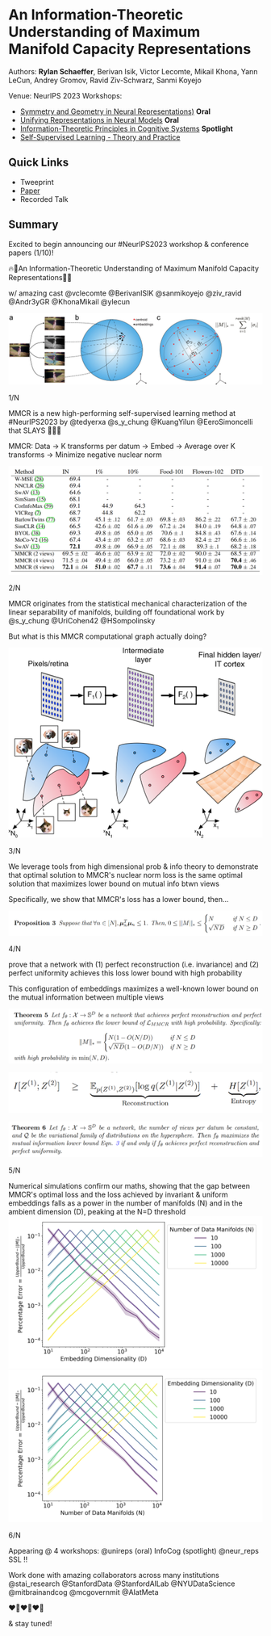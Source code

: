 # An Information-Theoretic Understanding of Maximum Manifold Capacity Representations

Authors: **Rylan Schaeffer**, Berivan Isik, Victor Lecomte, Mikail Khona, Yann LeCun, Andrey Gromov, Ravid Ziv-Schwarz, Sanmi Koyejo

Venue: NeurIPS 2023 Workshops:
- [Symmetry and Geometry in Neural Representations)](https://www.neurreps.org/) **Oral**
- [Unifying Representations in Neural Models](https://unireps.org/) **Oral**
- [Information-Theoretic Principles in Cognitive Systems](https://sites.google.com/view/infocog-neurips-2023/)  **Spotlight**
- [Self-Supervised Learning - Theory and Practice](https://sslneurips23.github.io/)

## Quick Links

- Tweeprint
- [Paper](paper.pdf)
- Recorded Talk

## Summary

Excited to begin announcing our #NeurIPS2023 workshop & conference papers (1/10)!

🔥🚀An Information-Theoretic Understanding of Maximum Manifold Capacity Representations🚀🔥

w/ amazing cast @vclecomte @BerivanISIK @sanmikoyejo @ziv_ravid @Andr3yGR @KhonaMikail @ylecun

![](MMCR_sphere_20231124_2117.jpg)


1/N

MMCR is a new high-performing self-supervised learning method at #NeurIPS2023 by @tedyerxa @s_y_chung @KuangYilun @EeroSimoncelli that SLAYS 🚀🚀🚀

MMCR: Data -> K transforms per datum -> Embed -> Average over K transforms -> Minimize negative nuclear norm

![](img_6.png)

2/N

MMCR originates from the statistical mechanical characterization of the linear separability of manifolds, building off foundational work by @s_y_chung @UriCohen42 @HSompolinsky

But what is this MMCR computational graph actually doing?

![](img_1.png)

3/N


We leverage tools from high dimensional prob & info theory to demonstrate that optimal solution to MMCR's nuclear norm loss is the same optimal solution that maximizes lower bound on mutual info btwn views

Specifically, we show that MMCR's loss has a lower bound, then...

![](img_2.png)

4/N

prove that a network with (1) perfect reconstruction (i.e. invariance) and (2) perfect uniformity achieves this loss lower bound with high probability

This configuration of embeddings maximizes a well-known lower bound on the mutual information between multiple views

![](img_3.png)

![](img_5.png)

![](img_4.png)

5/N

Numerical simulations confirm our maths, showing that the gap between MMCR's optimal loss and the loss achieved by invariant & uniform embeddings falls as a power in the number of manifolds (N) and in the ambient dimension (D), peaking at the N=D threshold
![](uniform_distribution_nuclear_norm_percent_err_vs_D_by_N.png)
![](uniform_distribution_nuclear_norm_percent_err_vs_N_by_D.png)

6/N


Appearing @ 4 workshops: @unireps (oral) InfoCog (spotlight) @neur_reps SSL  !!

Work done with amazing collaborators across many institutions @stai_research @StanfordData @StanfordAILab @NYUDataScience @mitbrainandcog @mcgovernmit @AIatMeta

❤️‍🔥❤️‍🔥❤️‍🔥

& stay tuned!



